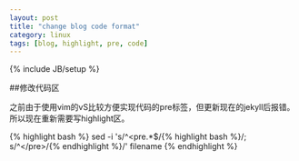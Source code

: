 ```yaml
---
layout: post
title: "change blog code format"
category: linux
tags: [blog, highlight, pre, code]
---
```

{% include JB/setup %}

##修改代码区

之前由于使用vim的vS比较方便实现代码的pre标签，但更新现在的jekyll后报错。所以现在重新需要写highlight区。


{% highlight bash %}
sed -i 's/^<pre.*$/{% highlight bash %}/; s/^<\/pre>/{% endhighlight %}/'  filename
{% endhighlight %}
